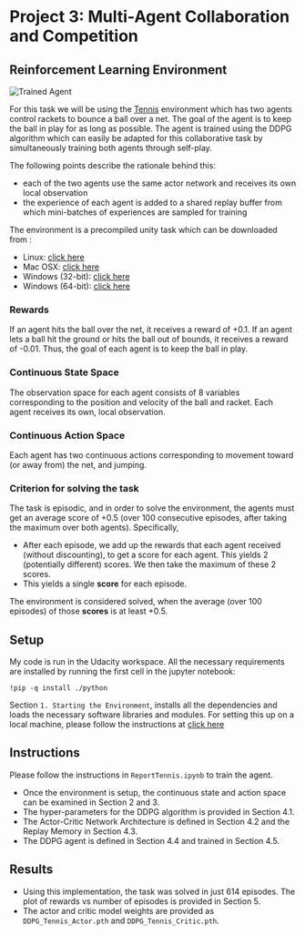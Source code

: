 [//]: # (Image References)

[image1]: https://user-images.githubusercontent.com/10624937/42135623-e770e354-7d12-11e8-998d-29fc74429ca2.gif "Trained Agent"
[image2]: https://user-images.githubusercontent.com/10624937/42135622-e55fb586-7d12-11e8-8a54-3c31da15a90a.gif "Soccer"


# Project 3: Multi-Agent Collaboration and Competition

## Reinforcement Learning Environment
![Trained Agent][image1]

For this task we will be using the [Tennis](https://github.com/Unity-Technologies/ml-agents/blob/master/docs/Learning-Environment-Examples.md#tennis) environment which has two agents control rackets to bounce a ball over a net. The goal of the agent is to keep the ball in play for as long as possible.
The agent is trained using the DDPG algorithm which can easily be adapted for this collaborative task by simultaneously training both agents through self-play.

The following points describe the rationale behind this: 
- each of the two agents use the same actor network and receives its own local observation
- the experience of each agent is added to a shared replay buffer from which mini-batches of experiences are sampled for training

The environment is a precompiled unity task which can be downloaded from :

- Linux: [click here](https://s3-us-west-1.amazonaws.com/udacity-drlnd/P3/Tennis/Tennis_Linux.zip)
- Mac OSX: [click here](https://s3-us-west-1.amazonaws.com/udacity-drlnd/P3/Tennis/Tennis.app.zip)
- Windows (32-bit): [click here](https://s3-us-west-1.amazonaws.com/udacity-drlnd/P3/Tennis/Tennis_Windows_x86.zip)
- Windows (64-bit): [click here](https://s3-us-west-1.amazonaws.com/udacity-drlnd/P3/Tennis/Tennis_Windows_x86_64.zip)

### Rewards
If an agent hits the ball over the net, it receives a reward of +0.1.  If an agent lets a ball hit the ground or hits the ball out of bounds, it receives a reward of -0.01.  Thus, the goal of each agent is to keep the ball in play.

### Continuous State Space
The observation space for each agent consists of 8 variables corresponding to the position and velocity of the ball and racket. Each agent receives its own, local observation.  

### Continuous Action Space
Each agent has two continuous actions corresponding to movement toward (or away from) the net, and jumping. 

### Criterion for solving the task
The task is episodic, and in order to solve the environment, the agents must get an average score of +0.5 (over 100 consecutive episodes, after taking the maximum over both agents). Specifically,

- After each episode, we add up the rewards that each agent received (without discounting), to get a score for each agent. This yields 2 (potentially different) scores. We then take the maximum of these 2 scores.
- This yields a single **score** for each episode.

The environment is considered solved, when the average (over 100 episodes) of those **scores** is at least +0.5.

## Setup 
My code is run in the Udacity workspace. All the necessary requirements are installed by running the first cell in the jupyter notebook:

`!pip -q install ./python`

Section `1. Starting the Environment`, installs all the dependencies and loads the necessary software libraries and modules. 
For setting this up on a local machine, please follow the instructions at [click here](https://github.com/udacity/deep-reinforcement-learning)

## Instructions

Please follow the instructions in `ReportTennis.ipynb` to train the agent. 
- Once the environment is setup, the continuous state and action space can be examined in Section 2 and 3.
- The hyper-parameters for the DDPG algorithm is provided in Section 4.1.
- The Actor-Critic Network Architecture is defined in Section 4.2 and the Replay Memory in Section 4.3.
- The DDPG agent is defined in Section 4.4 and trained in Section 4.5.

## Results
- Using this implementation, the task was solved in just 614 episodes. The plot of rewards vs number of episodes is provided in Section 5.
- The actor and critic model weights are provided as `DDPG_Tennis_Actor.pth` and `DDPG_Tennis_Critic.pth`. 
